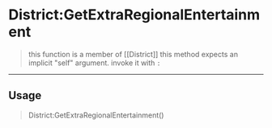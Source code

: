 # District:GetExtraRegionalEntertainment
> this function is a member of [[District]]
> this method expects an implicit "self" argument. invoke it with `:`
-----
## Usage
> District:GetExtraRegionalEntertainment()
